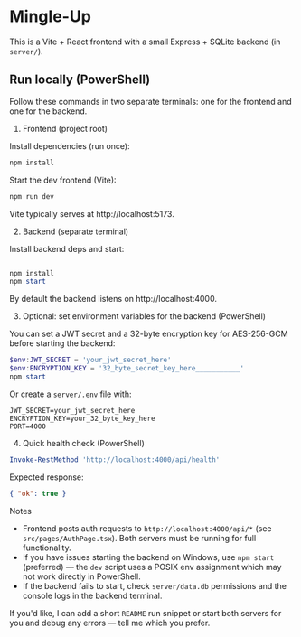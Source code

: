 

# Mingle-Up 

This is a Vite + React frontend with a small Express + SQLite backend (in `server/`).

## Run locally (PowerShell)

Follow these commands in two separate terminals: one for the frontend and one for the backend.

1) Frontend (project root)

Install dependencies (run once):
```powershell
npm install
```

Start the dev frontend (Vite):
```powershell
npm run dev
```

Vite typically serves at http://localhost:5173.

2) Backend (separate terminal)

Install backend deps and start:
```powershell

npm install
npm start
```

By default the backend listens on http://localhost:4000.

3) Optional: set environment variables for the backend (PowerShell)

You can set a JWT secret and a 32-byte encryption key for AES-256-GCM before starting the backend:
```powershell
$env:JWT_SECRET = 'your_jwt_secret_here'
$env:ENCRYPTION_KEY = '32_byte_secret_key_here___________'
npm start
```

Or create a `server/.env` file with:
```
JWT_SECRET=your_jwt_secret_here
ENCRYPTION_KEY=your_32_byte_key_here
PORT=4000
```

4) Quick health check (PowerShell)
```powershell
Invoke-RestMethod 'http://localhost:4000/api/health'
```

Expected response:
```json
{ "ok": true }
```

Notes
- Frontend posts auth requests to `http://localhost:4000/api/*` (see `src/pages/AuthPage.tsx`). Both servers must be running for full functionality.
- If you have issues starting the backend on Windows, use `npm start` (preferred) — the `dev` script uses a POSIX env assignment which may not work directly in PowerShell.
- If the backend fails to start, check `server/data.db` permissions and the console logs in the backend terminal.

If you'd like, I can add a short `README` run snippet or start both servers for you and debug any errors — tell me which you prefer.
